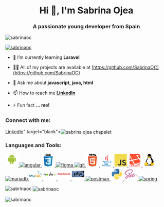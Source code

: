 
<!-- ### Hi, it's Sabrina! 👋

- 🔭 I’m currently working on ...
- 🌱 I’m currently learning Laravel
- 👯 I’m looking to collaborate on new amazing projects
 - 🤔 I’m looking for help with 
- 💬 Ask me about languages!
- 📫 How to reach me: <a href="https://www.linkedin.com/in/sabrinaojeachapelet/">LinkedIn</a>
- ⚡ Fun fact: ... me!

![Top Langs](https://github-readme-stats.vercel.app/api/top-langs/?username=SabrinaOC&theme=tokyonight)
![Anurag's GitHub stats](https://github-readme-stats.vercel.app/api?username=SabrinaOC&show_icons=true&theme=radical) -->


<h1 align="center">Hi 👋, I'm Sabrina Ojea</h1>
<h3 align="center">A passionate young developer from Spain</h3>

<p align="left"> <img src="https://komarev.com/ghpvc/?username=sabrinaoc&label=Profile%20views&color=0e75b6&style=flat" alt="sabrinaoc" /> </p>

<p align="left"> <a href="https://github.com/ryo-ma/github-profile-trophy"><img src="https://github-profile-trophy.vercel.app/?username=sabrinaoc" alt="sabrinaoc" /></a> </p>

- 🌱 I’m currently learning **Laravel**

- 👨‍💻 All of my projects are available at [https://github.com/SabrinaOC](https://github.com/SabrinaOC)

- 💬 Ask me about **javascript, java, html**

- 📫 How to reach me **<a href="https://www.linkedin.com/in/sabrinaojeachapelet/">LinkedIn</a>**

- ⚡ Fun fact **... me!**

<h3 align="left">Connect with me:</h3>
<p align="left">
<a href="https://www.linkedin.com/in/sabrinaojeachapelet/">LinkedIn</a>" target="blank"><img align="center" src="https://raw.githubusercontent.com/rahuldkjain/github-profile-readme-generator/master/src/images/icons/Social/linked-in-alt.svg" alt="sabrina ojea chapelet" height="30" width="40" /></a>
</p>

<h3 align="left">Languages and Tools:</h3>
<p align="left"> <a href="https://developer.android.com" target="_blank" rel="noreferrer"> <img src="https://raw.githubusercontent.com/devicons/devicon/master/icons/android/android-original-wordmark.svg" alt="android" width="40" height="40"/> </a> <a href="https://angular.io" target="_blank" rel="noreferrer"> <img src="https://angular.io/assets/images/logos/angular/angular.svg" alt="angular" width="40" height="40"/> </a> <a href="https://www.w3schools.com/css/" target="_blank" rel="noreferrer"> <img src="https://raw.githubusercontent.com/devicons/devicon/master/icons/css3/css3-original-wordmark.svg" alt="css3" width="40" height="40"/> </a> <a href="https://www.figma.com/" target="_blank" rel="noreferrer"> <img src="https://www.vectorlogo.zone/logos/figma/figma-icon.svg" alt="figma" width="40" height="40"/> </a> <a href="https://git-scm.com/" target="_blank" rel="noreferrer"> <img src="https://www.vectorlogo.zone/logos/git-scm/git-scm-icon.svg" alt="git" width="40" height="40"/> </a> <a href="https://www.w3.org/html/" target="_blank" rel="noreferrer"> <img src="https://raw.githubusercontent.com/devicons/devicon/master/icons/html5/html5-original-wordmark.svg" alt="html5" width="40" height="40"/> </a> <a href="https://www.java.com" target="_blank" rel="noreferrer"> <img src="https://raw.githubusercontent.com/devicons/devicon/master/icons/java/java-original.svg" alt="java" width="40" height="40"/> </a> <a href="https://developer.mozilla.org/en-US/docs/Web/JavaScript" target="_blank" rel="noreferrer"> <img src="https://raw.githubusercontent.com/devicons/devicon/master/icons/javascript/javascript-original.svg" alt="javascript" width="40" height="40"/> </a> <a href="https://laravel.com/" target="_blank" rel="noreferrer"> <img src="https://raw.githubusercontent.com/devicons/devicon/master/icons/laravel/laravel-plain-wordmark.svg" alt="laravel" width="40" height="40"/> </a> <a href="https://www.linux.org/" target="_blank" rel="noreferrer"> <img src="https://raw.githubusercontent.com/devicons/devicon/master/icons/linux/linux-original.svg" alt="linux" width="40" height="40"/> </a> <a href="https://mariadb.org/" target="_blank" rel="noreferrer"> <img src="https://www.vectorlogo.zone/logos/mariadb/mariadb-icon.svg" alt="mariadb" width="40" height="40"/> </a> <a href="https://www.mysql.com/" target="_blank" rel="noreferrer"> <img src="https://raw.githubusercontent.com/devicons/devicon/master/icons/mysql/mysql-original-wordmark.svg" alt="mysql" width="40" height="40"/> </a> <a href="https://nodejs.org" target="_blank" rel="noreferrer"> <img src="https://raw.githubusercontent.com/devicons/devicon/master/icons/nodejs/nodejs-original-wordmark.svg" alt="nodejs" width="40" height="40"/> </a> <a href="https://www.oracle.com/" target="_blank" rel="noreferrer"> <img src="https://raw.githubusercontent.com/devicons/devicon/master/icons/oracle/oracle-original.svg" alt="oracle" width="40" height="40"/> </a> <a href="https://www.php.net" target="_blank" rel="noreferrer"> <img src="https://raw.githubusercontent.com/devicons/devicon/master/icons/php/php-original.svg" alt="php" width="40" height="40"/> </a> <a href="https://postman.com" target="_blank" rel="noreferrer"> <img src="https://www.vectorlogo.zone/logos/getpostman/getpostman-icon.svg" alt="postman" width="40" height="40"/> </a> <a href="https://www.python.org" target="_blank" rel="noreferrer"> <img src="https://raw.githubusercontent.com/devicons/devicon/master/icons/python/python-original.svg" alt="python" width="40" height="40"/> </a> <a href="https://sass-lang.com" target="_blank" rel="noreferrer"> <img src="https://raw.githubusercontent.com/devicons/devicon/master/icons/sass/sass-original.svg" alt="sass" width="40" height="40"/> </a> <a href="https://spring.io/" target="_blank" rel="noreferrer"> <img src="https://www.vectorlogo.zone/logos/springio/springio-icon.svg" alt="spring" width="40" height="40"/> </a> </p>

<p><img align="left" src="https://github-readme-stats.vercel.app/api/top-langs?username=sabrinaoc&show_icons=true&locale=en&layout=compact" alt="sabrinaoc" /></p>

<p>&nbsp;<img align="center" src="https://github-readme-stats.vercel.app/api?username=sabrinaoc&show_icons=true&locale=en" alt="sabrinaoc" /></p>

<p><img align="center" src="https://github-readme-streak-stats.herokuapp.com/?user=sabrinaoc&" alt="sabrinaoc" /></p>
